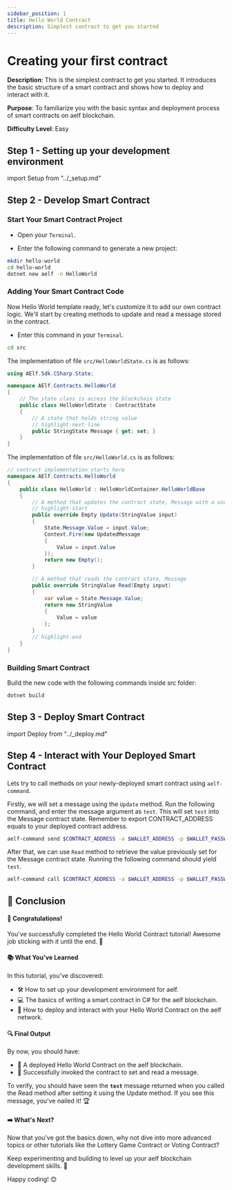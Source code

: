 ```yaml
---
sidebar_position: 1
title: Hello World Contract
description: Simplest contract to get you started
---
```

# Creating your first contract

**Description**: This is the simplest contract to get you started. It introduces the
basic structure of a smart contract and shows how to deploy and interact with
it.

**Purpose**: To familiarize you with the basic syntax and deployment process of
smart contracts on aelf blockchain.

**Difficulty Level**: Easy

## Step 1 - Setting up your development environment

import Setup from "../_setup.md"

<Setup />

## Step 2 - Develop Smart Contract

### Start Your Smart Contract Project

- Open your `Terminal`.

- Enter the following command to generate a new project:

```bash title="Terminal"
mkdir hello-world
cd hello-world
dotnet new aelf -n HelloWorld
```

### Adding Your Smart Contract Code

Now Hello World template ready, let's customize it to add our own contract logic. We'll start by creating methods to update and read a message stored in the contract.

- Enter this command in your `Terminal`.

```bash title="Terminal"
cd src
```

The implementation of file `src/HelloWorldState.cs` is as follows:

```csharp title="HelloWorldState.cs"
using AElf.Sdk.CSharp.State;

namespace AElf.Contracts.HelloWorld
{
    // The state class is access the blockchain state
    public class HelloWorldState : ContractState
    {
        // A state that holds string value
        // highlight-next-line
        public StringState Message { get; set; }
    }
}
```

The implementation of file `src/HelloWorld.cs` is as follows:

```csharp title="HelloWorld.cs"
// contract implementation starts here
namespace AElf.Contracts.HelloWorld
{
    public class HelloWorld : HelloWorldContainer.HelloWorldBase
    {
        // A method that updates the contract state, Message with a user input
        // highlight-start
        public override Empty Update(StringValue input)
        {
            State.Message.Value = input.Value;
            Context.Fire(new UpdatedMessage
            {
                Value = input.Value
            });
            return new Empty();
        }

        // A method that reads the contract state, Message
        public override StringValue Read(Empty input)
        {
            var value = State.Message.Value;
            return new StringValue
            {
                Value = value
            };
        }
        // highlight-end
    }
}
```

### Building Smart Contract

Build the new code with the following commands inside src folder:

```bash title="Terminal"
dotnet build
```

## Step 3 - Deploy Smart Contract

import Deploy from "../_deploy.md"

<Deploy />

## Step 4 - Interact with Your Deployed Smart Contract

Lets try to call methods on your newly-deployed smart contract using `aelf-command`.

Firstly, we will set a message using the `Update` method. Run the following command,
and enter the message argument as `test`. This will set `test` into the Message contract state.
Remember to export CONTRACT_ADDRESS equals to your deployed contract address.

```bash title="Terminal"
aelf-command send $CONTRACT_ADDRESS -a $WALLET_ADDRESS -p $WALLET_PASSWORD -e https://tdvw-test-node.aelf.io Update
```

After that, we can use `Read` method to retrieve the value previously set for the Message contract state.
Running the following command should yield `test`.

```bash title="Terminal"
aelf-command call $CONTRACT_ADDRESS -a $WALLET_ADDRESS -p $WALLET_PASSWORD -e https://tdvw-test-node.aelf.io Read
```

## 🎯 Conclusion

#### 🎊 Congratulations!

You've successfully completed the Hello World Contract tutorial!
Awesome job sticking with it until the end. 🌟

#### 📚 What You've Learned

In this tutorial, you've discovered:

- 🛠️ How to set up your development environment for aelf.
- 💻 The basics of writing a smart contract in C# for the aelf blockchain.
- 🚀 How to deploy and interact with your Hello World Contract on the aelf network.

#### 🔍 Final Output

By now, you should have:

- 📜 A deployed Hello World Contract on the aelf blockchain.
- 🎉 Successfully invoked the contract to set and read a message.

To verify, you should have seen the **`test`** message returned when you called the Read method after setting it using the Update method. If you see this message, you've nailed it! 🏆

#### ➡️ What's Next?

Now that you've got the basics down, why not dive into more advanced topics or other tutorials like the Lottery Game Contract or Voting Contract? 

Keep experimenting and building to level up your aelf blockchain development skills. 🚀

Happy coding! 😊
